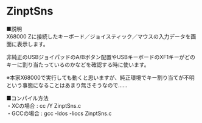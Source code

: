 # ZinptSns
■説明<br>
X68000 Zに接続したキーボード／ジョイスティック／マウスの入力データを画面に表示します。

非純正のUSBジョイパッドのA/Bボタン配置やUSBキーボードのXF1キーがどのキーに割り当たっているのかなどを確認する時に使います。

※本家X68000で実行しても動くと思いますが、純正環境でキー割り当てが不明という事態になることはあまり無さそうなので……

■コンパイル方法<br>
・XCの場合 : cc /Y ZinptSns.c<br>
・GCCの場合 : gcc -ldos -liocs ZinptSns.c<br>
